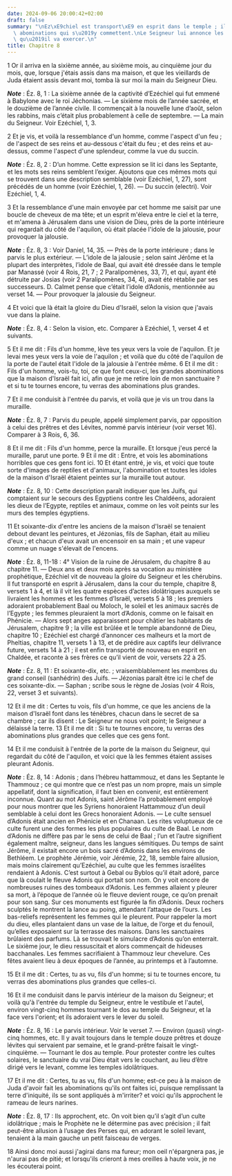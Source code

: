```yaml
---
date: 2024-09-06 20:00:42+02:00
draft: false
summary: "\nEz\xE9chiel est transport\xE9 en esprit dans le temple ; il y voit les\
  \ abominations qui s\u2019y commettent.\nLe Seigneur lui annonce les vengeances\
  \ qu\u2019il va exercer.\n"
title: Chapitre 8
---
```





1 Or il arriva en la sixième année, au sixième mois, au cinquième jour du mois, que, lorsque j'étais assis dans ma maison, et que les vieillards de Juda étaient assis devant moi, tomba là sur moi la main du Seigneur Dieu.

***Note*** :  Éz. 8, 1 : La sixième année de la captivité d’Ezéchiel qui fut emmené à Babylone avec le roi Jéchonias. ― Le sixième mois de l’année sacrée, et le douzième de l’année civile. Il commençait à la nouvelle lune d’août, selon les rabbins, mais c’était plus probablement à celle de septembre. ― La main du Seigneur. Voir Ezéchiel, 1, 3.

2 Et je vis, et voilà la ressemblance d'un homme, comme l'aspect d'un feu ; de l'aspect de ses reins et au-dessous c'était du feu ; et des reins et au-dessus, comme l'aspect d'une splendeur, comme la vue du succin.

***Note*** :  Éz. 8, 2 : D’un homme. Cette expression se lit ici dans les Septante, et les mots ses reins semblent l’exiger. Ajoutons que ces mêmes mots qui se trouvent dans une description semblable (voir Ezéchiel, 1, 27), sont précédés de un homme (voir Ezéchiel, 1, 26). ― Du succin (electri). Voir Ezéchiel, 1, 4.

3 Et la ressemblance d'une main envoyée par cet homme me saisit par une boucle de cheveux de ma tête; et un esprit m'éleva entre le ciel et la terre, et m'amena à Jérusalem dans une vision de Dieu, près de la porte intérieure qui regardait du côté de l'aquilon, où était placée l'idole de la jalousie, pour provoquer la jalousie.

***Note*** :  Éz. 8, 3 : Voir Daniel, 14, 35. ― Près de la porte intérieure ; dans le parvis le plus extérieur. ― L’idole de la jalousie ; selon saint Jérôme et la plupart des interprètes, l’idole de Baal, qui avait été dressée dans le temple par Manassé (voir 4 Rois, 21, 7 ; 2 Paralipomènes, 33, 7), et qui, ayant été détruite par Josias (voir 2 Paralipomènes, 34, 4), avait été rétablie par ses successeurs. D. Calmet pense que c’était l’idole d’Adonis, mentionnée au verset 14. ― Pour provoquer la jalousie du Seigneur.

4 Et voici que là était la gloire du Dieu d'Israël, selon la vision que j'avais vue dans la plaine.

***Note*** :  Éz. 8, 4 : Selon la vision, etc. Comparer à Ezéchiel, 1, verset 4 et suivants.


5 Et il me dit : Fils d'un homme, lève tes yeux vers la voie de l'aquilon. Et je levai mes yeux vers la voie de l'aquilon ; et voilà que du côté de l'aquilon de la porte de l'autel était l'idole de la jalousie à l'entrée même. 6 Et il me dit : Fils d'un homme, vois-tu, toi, ce que font ceux-ci, les grandes abominations que la maison d'Israël fait ici, afin que je me retire loin de mon sanctuaire ? et si tu te tournes encore, tu verras des abominations plus grandes.


7 Et il me conduisit à l'entrée du parvis, et voilà que je vis un trou dans la muraille.

***Note*** :  Éz. 8, 7 : Parvis du peuple, appelé simplement parvis, par opposition à celui des prêtres et des Lévites, nommé parvis intérieur (voir verset 16). Comparer à 3 Rois, 6, 36.

8 Et il me dit : Fils d'un homme, perce la muraille. Et lorsque j'eus percé la muraille, parut une porte. 9 Et il me dit : Entre, et vois les abominations horribles que ces gens font ici. 10 Et étant entré, je vis, et voici que toute sorte d'images de reptiles et d'animaux, l'abomination et toutes les idoles de la maison d'Israël étaient peintes sur la muraille tout autour.

***Note*** :  Éz. 8, 10 : Cette description paraît indiquer que les Juifs, qui comptaient sur le secours des Egyptiens contre les Chaldéens, adoraient les dieux de l’Egypte, reptiles et animaux, comme on les voit peints sur les murs des temples égyptiens.

11 Et soixante-dix d'entre les anciens de la maison d'Israël se tenaient debout devant les peintures, et Jézonias, fils de Saphan, était au milieu d'eux ; et chacun d'eux avait un encensoir en sa main ; et une vapeur comme un nuage s'élevait de l'encens.

***Note*** :  Éz. 8, 11-18 : 4° Vision de la ruine de Jérusalem, du chapitre 8 au chapitre 11. ― Deux ans et deux mois après sa vocation au ministère prophétique, Ezéchiel vit de nouveau la gloire du Seigneur et les chérubins. Il fut transporté en esprit à Jérusalem, dans la cour du temple, chapitre 8, versets 1 à 4, et là il vit les quatre espèces d’actes idolâtriques auxquels se livraient les hommes et les femmes d’Israël, versets 5 à 18 ; les premiers adoraient probablement Baal ou Moloch, le soleil et les animaux sacrés de l’Egypte ; les femmes pleuraient la mort d’Adonis, comme on le faisait en Phénicie. ― Alors sept anges apparaissent pour châtier les habitants de Jérusalem, chapitre 9 ; la ville est brûlée et le temple abandonné de Dieu, chapitre 10 ; Ezéchiel est chargé d’annoncer ces malheurs et la mort de Pheltias, chapitre 11, versets 1 à 13, et de prédire aux captifs leur délivrance future, versets 14 à 21 ; il est enfin transporté de nouveau en esprit en Chaldée, et raconte à ses frères ce qu’il vient de
voir, versets 22 à 25.

***Note*** :  Éz. 8, 11 : Et soixante-dix, etc. ; vraisemblablement les membres du grand conseil (sanhédrin) des Juifs. ― Jézonias paraît être ici le chef de ces soixante-dix. ― Saphan ; scribe sous le règne de Josias (voir 4 Rois, 22, verset 3 et suivants).

12 Et il me dit : Certes tu vois, fils d'un homme, ce que les anciens de la maison d'Israël font dans les ténèbres, chacun dans le secret de sa chambre ; car ils disent : Le Seigneur ne nous voit point; le Seigneur a délaissé la terre. 13 Et il me dit : Si tu te tournes encore, tu verras des abominations plus grandes que celles que ces gens font.


14 Et il me conduisit à l'entrée de la porte de la maison du Seigneur, qui regardait du côté de l'aquilon, et voici que là les femmes étaient assises pleurant Adonis.

***Note*** :  Éz. 8, 14 : Adonis ; dans l’hébreu hattammouz, et dans les Septante le Thammouz ; ce qui montre que ce n’est pas un nom propre, mais un simple appellatif, dont la signification, il faut bien en convenir, est entièrement inconnue. Quant au mot Adonis, saint Jérôme l’a probablement employé pour nous montrer que les Syriens honoraient Hattammouz d’un deuil semblable à celui dont les Grecs honoraient Adonis. ― Le culte sensuel d’Adonis était ancien en Phénicie et en Chanaan. Les rites voluptueux de ce culte furent une des formes les plus populaires du culte de Baal. Le nom d’Adonis ne diffère pas par le sens de celui de Baal ; l’un et l’autre signifient également maître, seigneur, dans les langues sémitiques. Du temps de saint Jérôme, il existait encore un bois sacré d’Adonis dans les environs de Bethléem. Le prophète Jérémie, voir Jérémie, 22, 18, semble faire allusion, mais moins clairement qu’Ezéchiel, au culte que les femmes israélites rendaient à Adonis. C’est surtout à Gebal ou Byblos qu’il était
adoré, parce que là coulait le fleuve Adonis qui portait son nom. On y voit encore de nombreuses ruines des tombeaux d’Adonis. Les femmes allaient y pleurer sa mort, à l’époque de l’année où le fleuve devient rouge, ce qu’on prenait pour son sang. Sur ces monuments est figurée la fin d’Adonis. Deux rochers sculptés le montrent la lance au poing, attendant l’attaque de l’ours. Les bas-reliefs représentent les femmes qui le pleurent. Pour rappeler la mort du dieu, elles plantaient dans un vase de la laitue, de l’orge et du fenouil, qu’elles exposaient sur la terrasse des maisons. Dans les sanctuaires brûlaient des parfums. Là se trouvait le simulacre d’Adonis qu’on enterrait. Le sixième jour, le dieu ressuscitait et alors commençait de hideuses bacchanales. Les femmes sacrifiaient à Thammouz leur chevelure. Ces fêtes avaient lieu à deux époques de l’année, au printemps et à l’automne.

15 Et il me dit : Certes, tu as vu, fils d'un homme; si tu te tournes encore, tu verras des abominations plus grandes que celles-ci.


16 Et il me conduisit dans le parvis intérieur de la maison du Seigneur; et voilà qu'à l'entrée du temple du Seigneur, entre le vestibule et l'autel, environ vingt-cinq hommes tournant le dos au temple du Seigneur, et la face vers l'orient; et ils adoraient vers le lever du soleil.

***Note*** :  Éz. 8, 16 : Le parvis intérieur. Voir le verset 7. ― Environ (quasi) vingt-cinq hommes, etc. Il y avait toujours dans le temple douze prêtres et douze lévites qui servaient par semaine, et le grand-prêtre faisait le vingt-cinquième. ― Tournant le dos au temple. Pour protester contre les cultes solaires, le sanctuaire du vrai Dieu était vers le couchant, au lieu d’être dirigé vers le levant, comme les temples idolâtriques.

17 Et il me dit : Certes, tu as vu, fils d'un homme; est-ce peu à la maison de Juda d'avoir fait les abominations qu'ils ont faites ici, puisque remplissant la terre d'iniquité, ils se sont appliqués à m'irriter? et voici qu'ils approchent le rameau de leurs narines.

***Note*** :  Éz. 8, 17 : Ils approchent, etc. On voit bien qu’il s’agit d’un culte idolâtrique ; mais le Prophète ne le détermine pas avec précision ; il fait peut-être allusion à l’usage des Perses qui, en adorant le soleil levant, tenaient à la main gauche un petit faisceau de verges.

18 Ainsi donc moi aussi j'agirai dans ma fureur; mon oeil n'épargnera pas, je n'aurai pas de pitié; et lorsqu'ils crieront à mes oreilles à haute voix, je ne les écouterai point.

